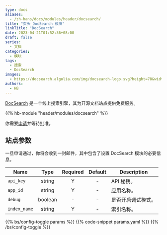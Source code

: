 ```yaml
---
type: docs
aliases:
  - /zh-hans/docs/modules/header/docsearch/
title: "页头 DocSearch 模块"
linkTitle: "DocSearch"
date: 2023-04-21T01:52:36+08:00
draft: false
series:
  - 文档
categories:
  - 模块
tags:
  - 搜索
  - DocSearch
images:
  - https://docsearch.algolia.com/img/docsearch-logo.svg?height=78&width=476
authors:
  - HB
---
```


[DocSearch](https://docsearch.algolia.com/) 是一个线上搜索引擎，其为开源文档站点提供免费服务。

<!--more-->

{{% hb-module "header/modules/docsearch" %}}

你需要[申请](https://docsearch.algolia.com/apply/)并等待批准。

## 站点参数

一旦申请通过，你将会收到一封邮件，其中包含了设置 DocSearch 模块的必要信息。

| Name         |  Type   | Required | Default | Description        |
| ------------ | :-----: | :------: | :-----: | ------------------ |
| `api_key`    | string  |    Y     |    -    | API 秘钥。         |
| `app_id`     | string  |    Y     |    -    | 应用名称。         |
| `debug`      | boolean |    -     |    -    | 是否开启调试模式。 |
| `index_name` | string  |    Y     |    -    | 索引名称。         |

{{% bs/config-toggle params %}}
{{% code-snippet params.yaml %}}
{{% /bs/config-toggle %}}
